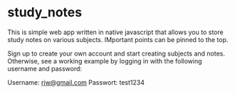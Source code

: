 # study_notes

This is simple web app written in native javascript that allows you to store study notes on various subjects.  IMportant points can be pinned to the top.

Sign up to create your own account and start creating subjects and notes.  Otherwise, see a working example by logging in with the following username and password:

Username: rjw@gmail.com
Passwort: test1234
